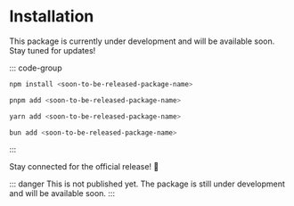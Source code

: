 # Installation

This package is currently under development and will be available soon. Stay tuned for updates!


::: code-group

```bash [npm]
npm install <soon-to-be-released-package-name>
```

```bash [pnpm]
pnpm add <soon-to-be-released-package-name>
```

```bash [yarn]
yarn add <soon-to-be-released-package-name>
```

```bash [bun]
bun add <soon-to-be-released-package-name>
```

:::


Stay connected for the official release! 🚀


::: danger
This is not published yet. The package is still under development and will be available soon.
:::

